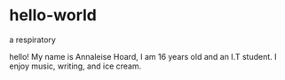 # hello-world
a respiratory 

hello! My name is Annaleise Hoard, I am 16 years old and an I.T student. I enjoy music, writing, and ice cream. 
